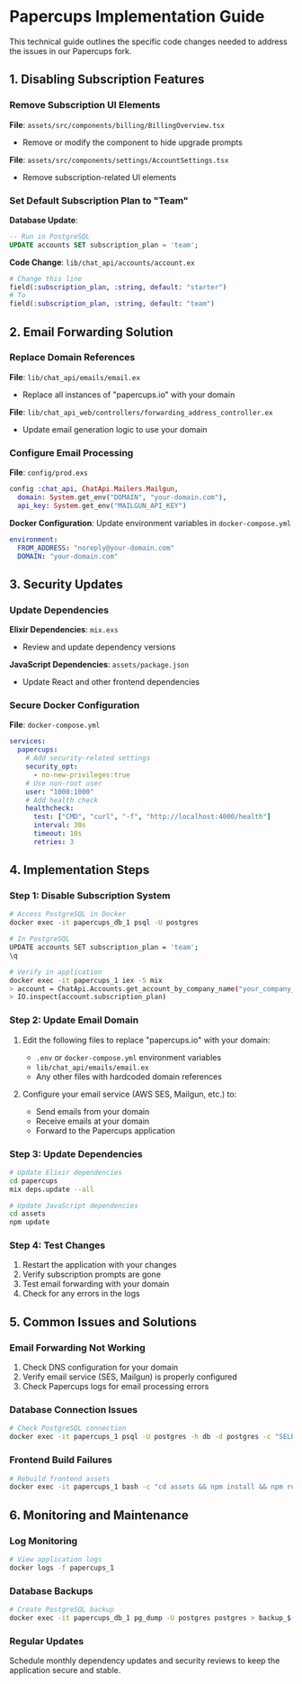 # Papercups Implementation Guide

This technical guide outlines the specific code changes needed to address the issues in our Papercups fork.

## 1. Disabling Subscription Features

### Remove Subscription UI Elements

**File**: `assets/src/components/billing/BillingOverview.tsx`
- Remove or modify the component to hide upgrade prompts

**File**: `assets/src/components/settings/AccountSettings.tsx`
- Remove subscription-related UI elements

### Set Default Subscription Plan to "Team"

**Database Update**:
```sql
-- Run in PostgreSQL
UPDATE accounts SET subscription_plan = 'team';
```

**Code Change**: `lib/chat_api/accounts/account.ex`
```elixir
# Change this line
field(:subscription_plan, :string, default: "starter")
# To
field(:subscription_plan, :string, default: "team")
```

## 2. Email Forwarding Solution

### Replace Domain References

**File**: `lib/chat_api/emails/email.ex`
- Replace all instances of "papercups.io" with your domain

**File**: `lib/chat_api_web/controllers/forwarding_address_controller.ex`
- Update email generation logic to use your domain

### Configure Email Processing

**File**: `config/prod.exs`
```elixir
config :chat_api, ChatApi.Mailers.Mailgun,
  domain: System.get_env("DOMAIN", "your-domain.com"),
  api_key: System.get_env("MAILGUN_API_KEY")
```

**Docker Configuration**: Update environment variables in `docker-compose.yml`
```yaml
environment:
  FROM_ADDRESS: "noreply@your-domain.com"
  DOMAIN: "your-domain.com"
```

## 3. Security Updates

### Update Dependencies

**Elixir Dependencies**: `mix.exs`
- Review and update dependency versions

**JavaScript Dependencies**: `assets/package.json`
- Update React and other frontend dependencies

### Secure Docker Configuration

**File**: `docker-compose.yml`
```yaml
services:
  papercups:
    # Add security-related settings
    security_opt:
      - no-new-privileges:true
    # Use non-root user
    user: "1000:1000"
    # Add health check
    healthcheck:
      test: ["CMD", "curl", "-f", "http://localhost:4000/health"]
      interval: 30s
      timeout: 10s
      retries: 3
```

## 4. Implementation Steps

### Step 1: Disable Subscription System

```bash
# Access PostgreSQL in Docker
docker exec -it papercups_db_1 psql -U postgres

# In PostgreSQL
UPDATE accounts SET subscription_plan = 'team';
\q

# Verify in application
docker exec -it papercups_1 iex -S mix
> account = ChatApi.Accounts.get_account_by_company_name("your_company_name")
> IO.inspect(account.subscription_plan)
```

### Step 2: Update Email Domain

1. Edit the following files to replace "papercups.io" with your domain:
   - `.env` or `docker-compose.yml` environment variables
   - `lib/chat_api/emails/email.ex`
   - Any other files with hardcoded domain references

2. Configure your email service (AWS SES, Mailgun, etc.) to:
   - Send emails from your domain
   - Receive emails at your domain
   - Forward to the Papercups application

### Step 3: Update Dependencies

```bash
# Update Elixir dependencies
cd papercups
mix deps.update --all

# Update JavaScript dependencies
cd assets
npm update
```

### Step 4: Test Changes

1. Restart the application with your changes
2. Verify subscription prompts are gone
3. Test email forwarding with your domain
4. Check for any errors in the logs

## 5. Common Issues and Solutions

### Email Forwarding Not Working

1. Check DNS configuration for your domain
2. Verify email service (SES, Mailgun) is properly configured
3. Check Papercups logs for email processing errors

### Database Connection Issues

```bash
# Check PostgreSQL connection
docker exec -it papercups_1 psql -U postgres -h db -d postgres -c "SELECT 1;"
```

### Frontend Build Failures

```bash
# Rebuild frontend assets
docker exec -it papercups_1 bash -c "cd assets && npm install && npm run deploy"
```

## 6. Monitoring and Maintenance

### Log Monitoring

```bash
# View application logs
docker logs -f papercups_1
```

### Database Backups

```bash
# Create PostgreSQL backup
docker exec -it papercups_db_1 pg_dump -U postgres postgres > backup_$(date +%Y%m%d).sql
```

### Regular Updates

Schedule monthly dependency updates and security reviews to keep the application secure and stable.
